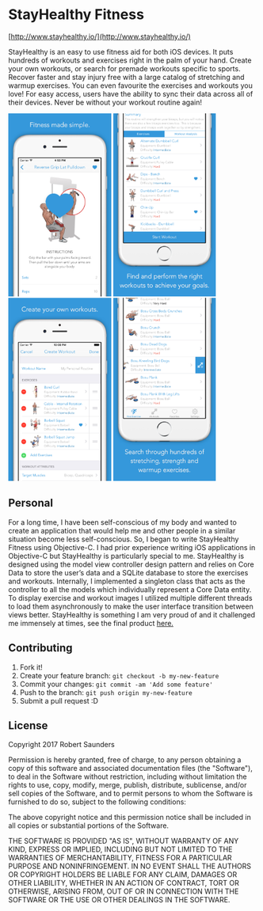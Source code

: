 StayHealthy Fitness
==============================

[http://www.stayhealthy.io/](http://www.stayhealthy.io/)

StayHealthy is an easy to use fitness aid for both iOS devices. It puts hundreds of workouts and exercises right in the palm of your hand. Create your own workouts, or search for premade workouts specific to sports. Recover faster and stay injury free with a large catalog of stretching and warmup exercises. You can even favourite the exercises and workouts you love! For easy access, users have the ability to sync their data across all of their devices. Never be without your workout routine again!

<img src="/img/Screenshot1.png" height="370">
<img src="/img/Screenshot2.png" height="370">
<img src="/img/Screenshot3.png" height="370">
<img src="/img/Screenshot4.png" height="370">

## Personal

For a long time, I have been self-conscious of my body and wanted to create an application that would help me and other people in a similar situation become less self-conscious. So, I began to write StayHealthy Fitness using Objective-C. I had prior experience writing iOS applications in Objective-C but StayHealthy is particularly special to me. StayHealthy is designed using the model view controller design pattern and relies on Core Data to store the user’s data and a SQLite database to store the exercises and workouts. Internally, I implemented a singleton class that acts as the controller to all the models which individually represent a Core Data entity. To display exercise and workout images I utilized multiple different threads to load them asynchronously to make the user interface transition between views better. StayHealthy is something I am very proud of and it challenged me immensely at times, see the final product [here.](http://www.stayhealthy.io/)

## Contributing
1. Fork it!
2. Create your feature branch: `git checkout -b my-new-feature`
3. Commit your changes: `git commit -am 'Add some feature'`
4. Push to the branch: `git push origin my-new-feature`
5. Submit a pull request :D

## License

Copyright 2017 Robert Saunders

Permission is hereby granted, free of charge, to any person obtaining a copy of this software and associated documentation files (the "Software"), to deal in the Software without restriction, including without limitation the rights to use, copy, modify, merge, publish, distribute, sublicense, and/or sell copies of the Software, and to permit persons to whom the Software is furnished to do so, subject to the following conditions:

The above copyright notice and this permission notice shall be included in all copies or substantial portions of the Software.

THE SOFTWARE IS PROVIDED "AS IS", WITHOUT WARRANTY OF ANY KIND, EXPRESS OR IMPLIED, INCLUDING BUT NOT LIMITED TO THE WARRANTIES OF MERCHANTABILITY, FITNESS FOR A PARTICULAR PURPOSE AND NONINFRINGEMENT. IN NO EVENT SHALL THE AUTHORS OR COPYRIGHT HOLDERS BE LIABLE FOR ANY CLAIM, DAMAGES OR OTHER LIABILITY, WHETHER IN AN ACTION OF CONTRACT, TORT OR OTHERWISE, ARISING FROM, OUT OF OR IN CONNECTION WITH THE SOFTWARE OR THE USE OR OTHER DEALINGS IN THE SOFTWARE.
